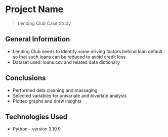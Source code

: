 # Project Name
> Lending Club Case Study


## General Information
- Lending Club needs to identify some driving factors behind loan default so that such loans can be reduced to avoid credit loss.
- Dataset used: loans.csv and related data dictionary


## Conclusions
- Performed data cleaning and massaging
- Selected variables for univariate and bivariate analysis
- Plotted graphs and drew insights


## Technologies Used
- Python - version 3.10.9

